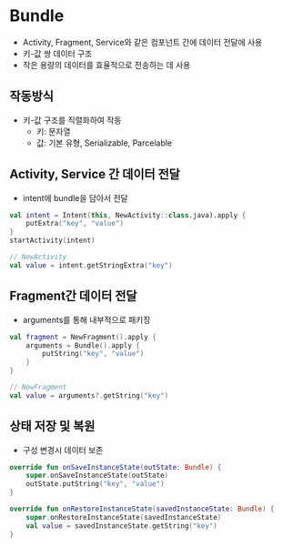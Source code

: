 # Bundle
- Activity, Fragment, Service와 같은 컴포넌트 간에 데이터 전달에 사용
- 키-값 쌍 데이터 구조
- 작은 용량의 데이터를 효율적으로 전송하는 데 사용
## 작동방식
- 키-값 구조를 직렬화하여 작동
   - 키: 문자열
   - 값: 기본 유형, Serializable, Parcelable
## Activity, Service 간 데이터 전달
- intent에 bundle을 담아서 전달
```kotlin
val intent = Intent(this, NewActivity::class.java).apply {
    putExtra("key", "value")
}
startActivity(intent)

// NewActivity
val value = intent.getStringExtra("key")
```
## Fragment간 데이터 전달
- arguments를 통해 내부적으로 패키징
```kotlin
val fragment = NewFragment().apply {
    arguments = Bundle().apply {
        putString("key", "value")
    }
}

// NewFragment
val value = arguments?.getString("key")
```
## 상태 저장 및 복원
- 구성 변경시 데이터 보존
```kotlin
override fun onSaveInstanceState(outState: Bundle) {
    super.onSaveInstanceState(outState)
    outState.putString("key", "value")
}

override fun onRestoreInstanceState(savedInstanceState: Bundle) {
    super.onRestoreInstanceState(savedInstanceState)
    val value = savedInstanceState.getString("key")
}
```